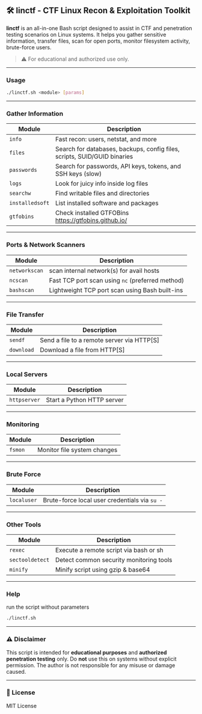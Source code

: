 ## 🛠️ linctf - CTF Linux Recon & Exploitation Toolkit

**linctf** is an all-in-one Bash script designed to assist in CTF and penetration testing scenarios on Linux systems. It helps you gather sensitive information, transfer files, scan for open ports, monitor filesystem activity, brute-force users.

> ⚠️ For educational and authorized use only.

---

### Usage

```bash
./linctf.sh <module> [params]
```

---

### Gather Information

| Module          | Description                                                              |
|-----------------|--------------------------------------------------------------------------|
| `info`          | Fast recon: users, netstat, and more                                     |
| `files`         | Search for databases, backups, config files, scripts, SUID/GUID binaries |
| `passwords`     | Search for passwords, API keys, tokens, and SSH keys (slow)              |
| `logs`          | Look for juicy info inside log files                                     |
| `searchw`       | Find writable files and directories                                      |
| `installedsoft` | List installed software and packages                                     |
| `gtfobins`      | Check installed GTFOBins https://gtfobins.github.io/                     |

---

### Ports & Network Scanners

| Module        | Description                                             |
|---------------|---------------------------------------------------------|
| `networkscan` | scan internal network(s) for avail hosts                |
| `ncscan`      | Fast TCP port scan using `nc` (preferred method)        |
| `bashscan`    | Lightweight TCP port scan using Bash built-ins          |

---

### File Transfer

| Module     | Description                                         |
|------------|-----------------------------------------------------|
| `sendf`    | Send a file to a remote server via HTTP[S]          |
| `download` | Download a file from HTTP[S]                        |

---

### Local Servers

| Module      | Description                |
|-------------|----------------------------|
| `httpserver`| Start a Python HTTP server |

---

### Monitoring

| Module  | Description                        |
|---------|------------------------------------|
| `fsmon` | Monitor file system changes        |

---

### Brute Force

| Module     | Description                                      |
|------------|--------------------------------------------------|
| `localuser`| Brute-force local user credentials via `su -`    |

---

### Other Tools

| Module          | Description                             |
|-----------------|-----------------------------------------|
| `rexec`         | Execute a remote script via bash or sh  |
| `sectooldetect` | Detect common security monitoring tools |
| `minify`        | Minify script using gzip & base64       |

---

### Help
run the script without parameters
```bash
./linctf.sh
```

---

### ⚠️ Disclaimer

This script is intended for **educational purposes** and **authorized penetration testing** only. Do **not** use this on systems without explicit permission. The author is not responsible for any misuse or damage caused.

---

### 📄 License

MIT License
